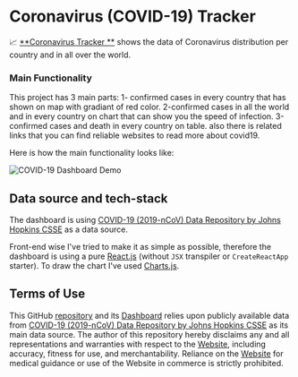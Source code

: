 # Coronavirus (COVID-19) Tracker

📈 [**Coronavirus Tracker **](https://haji-covid19.netlify.app/) shows the data of Сoronavirus distribution per country and in all over the world.


### Main Functionality

This project has 3 main parts: 
1- confirmed cases in every country that has shown on map with gradiant of red color.
2-confirmed cases in all the world and in every country on chart that can show you the speed of infection. 
3-confirmed cases and death in every country on table.
also there is related links that you can find reliable websites to read more about covid19.

Here is how the main functionality looks like:

![COVID-19 Dashboard Demo](./covid.gif)

## Data source and tech-stack

The dashboard is using [COVID-19 (2019-nCoV) Data Repository by Johns Hopkins CSSE](https://github.com/CSSEGISandData/COVID-19) as a data source.

Front-end wise I've tried to make it as simple as possible, therefore the dashboard is using a pure [React.js](https://reactjs.org/) (without `JSX` transpiler or `CreateReactApp` starter). To draw the chart I've used [Charts.js](https://www.chartjs.org/).

## Terms of Use

This GitHub [repository](https://github.com/trekhleb/covid-19) and its [Dashboard](https://trekhleb.github.io/covid-19/) relies upon publicly available data from [COVID-19 (2019-nCoV) Data Repository by Johns Hopkins CSSE](https://github.com/CSSEGISandData/COVID-19) as its main data source. The author of this repository hereby disclaims any and all representations and warranties with respect to the [Website](https://trekhleb.github.io/covid-19/), including accuracy, fitness for use, and merchantability. Reliance on the [Website](https://trekhleb.github.io/covid-19/) for medical guidance or use of the Website in commerce is strictly prohibited.
